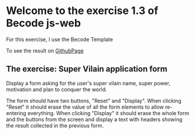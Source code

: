 
# Welcome to the exercise 1.3 of Becode js-web

For this exercise, I use the Becode Template

To see the result on [GithubPage](https://nadtr.github.io/js-web-1.3/)



## The exercise:  **Super Vilain application form**
Display a form asking for the user's super vilain name, super power, motivation and plan to conquer the world.

The form should have two buttons, "Reset" and "Display". When clicking "Reset" it should erase the value of all the form elements to allow re-entering everything. When clicking "Display" it should erase the whole form and the buttons from the screen and display a text with headers showing the result collected in the previous form.

